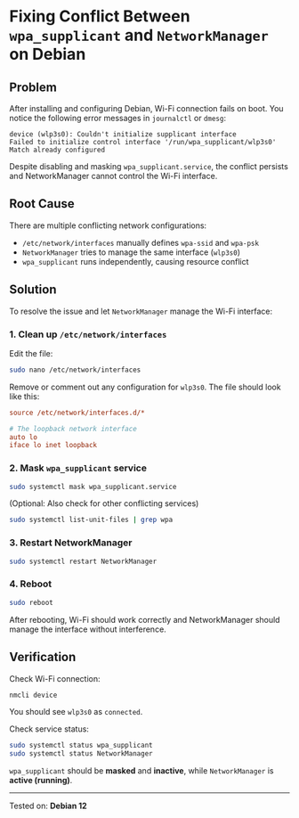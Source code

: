 
# Fixing Conflict Between `wpa_supplicant` and `NetworkManager` on Debian

## Problem

After installing and configuring Debian, Wi-Fi connection fails on boot.
You notice the following error messages in `journalctl` or `dmesg`:

```
device (wlp3s0): Couldn't initialize supplicant interface
Failed to initialize control interface '/run/wpa_supplicant/wlp3s0'
Match already configured
```

Despite disabling and masking `wpa_supplicant.service`, the conflict persists and NetworkManager cannot control the Wi-Fi interface.

## Root Cause

There are multiple conflicting network configurations:

- `/etc/network/interfaces` manually defines `wpa-ssid` and `wpa-psk`
- `NetworkManager` tries to manage the same interface (`wlp3s0`)
- `wpa_supplicant` runs independently, causing resource conflict

## Solution

To resolve the issue and let `NetworkManager` manage the Wi-Fi interface:

### 1. Clean up `/etc/network/interfaces`

Edit the file:

```bash
sudo nano /etc/network/interfaces
```

Remove or comment out any configuration for `wlp3s0`. The file should look like this:

```ini
source /etc/network/interfaces.d/*

# The loopback network interface
auto lo
iface lo inet loopback
```

### 2. Mask `wpa_supplicant` service

```bash
sudo systemctl mask wpa_supplicant.service
```

(Optional: Also check for other conflicting services)

```bash
sudo systemctl list-unit-files | grep wpa
```

### 3. Restart NetworkManager

```bash
sudo systemctl restart NetworkManager
```

### 4. Reboot

```bash
sudo reboot
```

After rebooting, Wi-Fi should work correctly and NetworkManager should manage the interface without interference.

## Verification

Check Wi-Fi connection:

```bash
nmcli device
```

You should see `wlp3s0` as `connected`.

Check service status:

```bash
sudo systemctl status wpa_supplicant
sudo systemctl status NetworkManager
```

`wpa_supplicant` should be **masked** and **inactive**, while `NetworkManager` is **active (running)**.

---

Tested on: **Debian 12**
